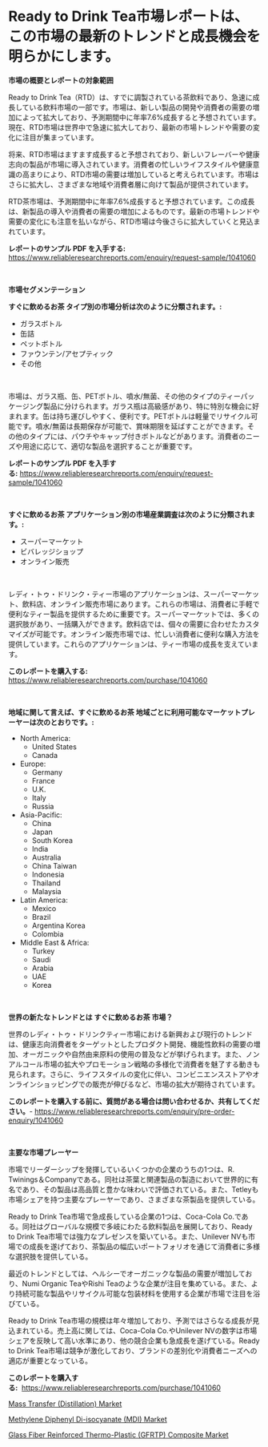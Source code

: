 <p><h1>Ready to Drink Tea市場レポートは、この市場の最新のトレンドと成長機会を明らかにします。</h1></p><p><strong>市場の概要とレポートの対象範囲</strong></p>
<p><p>Ready to Drink Tea（RTD）は、すでに調製されている茶飲料であり、急速に成長している飲料市場の一部です。市場は、新しい製品の開発や消費者の需要の増加によって拡大しており、予測期間中に年率7.6%成長すると予想されています。現在、RTD市場は世界中で急速に拡大しており、最新の市場トレンドや需要の変化に注目が集まっています。</p><p>将来、RTD市場はますます成長すると予想されており、新しいフレーバーや健康志向の製品が市場に導入されています。消費者の忙しいライフスタイルや健康意識の高まりにより、RTD市場の需要は増加していると考えられています。市場はさらに拡大し、さまざまな地域や消費者層に向けて製品が提供されています。</p><p>RTD茶市場は、予測期間中に年率7.6%成長すると予想されています。この成長は、新製品の導入や消費者の需要の増加によるものです。最新の市場トレンドや需要の変化にも注意を払いながら、RTD市場は今後さらに拡大していくと見込まれています。</p></p>
<p><strong>レポートのサンプル PDF を入手する:</strong> <a href="https://www.reliableresearchreports.com/enquiry/request-sample/1041060">https://www.reliableresearchreports.com/enquiry/request-sample/1041060</a></p>
<p>&nbsp;</p>
<p><strong>市場セグメンテーション</strong></p>
<p><strong>すぐに飲めるお茶 タイプ別の市場分析は次のように分類されます。:</strong></p>
<p><ul><li>ガラスボトル</li><li>缶詰</li><li>ペットボトル</li><li>ファウンテン/アセプティック</li><li>その他</li></ul></p>
<p>&nbsp;</p>
<p><p>市場は、ガラス瓶、缶、PETボトル、噴水/無菌、その他のタイプのティーパッケージング製品に分けられます。ガラス瓶は高級感があり、特に特別な機会に好まれます。缶は持ち運びしやすく、便利です。PETボトルは軽量でリサイクル可能です。噴水/無菌は長期保存が可能で、賞味期限を延ばすことができます。その他のタイプには、パウチやキャップ付きボトルなどがあります。消費者のニーズや用途に応じて、適切な製品を選択することが重要です。</p></p>
<p><strong>レポートのサンプル PDF を入手する:</strong>&nbsp;<a href="https://www.reliableresearchreports.com/enquiry/request-sample/1041060">https://www.reliableresearchreports.com/enquiry/request-sample/1041060</a></p>
<p>&nbsp;</p>
<p><strong> すぐに飲めるお茶 アプリケーション別の市場産業調査は次のように分類されます。:</strong></p>
<p><ul><li>スーパーマーケット</li><li>ビバレッジショップ</li><li>オンライン販売</li></ul></p>
<p>&nbsp;</p>
<p><p>レディ・トゥ・ドリンク・ティー市場のアプリケーションは、スーパーマーケット、飲料店、オンライン販売市場にあります。これらの市場は、消費者に手軽で便利なティー製品を提供するために重要です。スーパーマーケットでは、多くの選択肢があり、一括購入ができます。飲料店では、個々の需要に合わせたカスタマイズが可能です。オンライン販売市場では、忙しい消費者に便利な購入方法を提供しています。これらのアプリケーションは、ティー市場の成長を支えています。</p></p>
<p><strong>このレポートを購入する:</strong>&nbsp; <a href="https://www.reliableresearchreports.com/purchase/1041060">https://www.reliableresearchreports.com/purchase/1041060</a></p>
<p>&nbsp;</p>
<p><strong>地域に関して言えば、すぐに飲めるお茶 地域ごとに利用可能なマーケットプレーヤーは次のとおりです。:</strong></p>
<p><ul>
    <li>
        North America:
        <ul>
            <li>United States</li>
            <li>Canada</li>
        </ul>
    </li>
    <li>
        Europe:
        <ul>
            <li>Germany</li>
            <li>France</li>
            <li>U.K.</li>
            <li>Italy</li>
            <li>Russia</li>
        </ul>
    </li>
    <li>
        Asia-Pacific:
        <ul>
            <li>China</li>
            <li>Japan</li>
            <li>South Korea</li>
            <li>India</li>
            <li>Australia</li>
            <li>China Taiwan</li>
            <li>Indonesia</li>
            <li>Thailand</li>
            <li>Malaysia</li>
        </ul>
    </li>
    <li>
        Latin America:
        <ul>
            <li>Mexico</li>
            <li>Brazil</li>
            <li>Argentina Korea</li>
            <li>Colombia</li>
        </ul>
    </li>
    <li>
        Middle East & Africa:
        <ul>
            <li>Turkey</li>
            <li>Saudi</li>
            <li>Arabia</li>
            <li>UAE</li>
            <li>Korea</li>
        </ul>
    </li>
    </ul></p>
<p>&nbsp;</p>
<p><strong>世界の新たなトレンドとは すぐに飲めるお茶 市場？</strong></p>
<p><p>世界のレディ・トゥ・ドリンクティー市場における新興および現行のトレンドは、健康志向消費者をターゲットとしたプロダクト開発、機能性飲料の需要の増加、オーガニックや自然由来原料の使用の普及などが挙げられます。また、ノンアルコール市場の拡大やプロモーション戦略の多様化で消費者を魅了する動きも見られます。さらに、ライフスタイルの変化に伴い、コンビニエンスストアやオンラインショッピングでの販売が伸びるなど、市場の拡大が期待されています。</p></p>
<p><strong>このレポートを購入する前に、質問がある場合は問い合わせるか、共有してください。</strong>- <a href="https://www.reliableresearchreports.com/enquiry/pre-order-enquiry/1041060">https://www.reliableresearchreports.com/enquiry/pre-order-enquiry/1041060</a></p>
<p>&nbsp;</p>
<p><strong>主要な市場プレーヤー</strong></p>
<p><p>市場でリーダーシップを発揮しているいくつかの企業のうちの1つは、R. Twinings＆Companyである。同社は茶葉と関連製品の製造において世界的に有名であり、その製品は高品質と豊かな味わいで評価されている。また、Tetleyも市場シェアを持つ主要なプレーヤーであり、さまざまな茶製品を提供している。</p><p>Ready to Drink Tea市場で急成長している企業の1つは、Coca-Cola Co.である。同社はグローバルな規模で多岐にわたる飲料製品を展開しており、Ready to Drink Tea市場では強力なプレゼンスを築いている。また、Unilever NVも市場での成長を遂げており、茶製品の幅広いポートフォリオを通じて消費者に多様な選択肢を提供している。</p><p>最近のトレンドとしては、ヘルシーでオーガニックな製品の需要が増加しており、Numi Organic TeaやRishi Teaのような企業が注目を集めている。また、より持続可能な製品やリサイクル可能な包装材料を使用する企業が市場で注目を浴びている。</p><p>Ready to Drink Tea市場の規模は年々増加しており、予測ではさらなる成長が見込まれている。売上高に関しては、Coca-Cola Co.やUnilever NVの数字は市場シェアを反映して高い水準にあり、他の競合企業も急成長を遂げている。Ready to Drink Tea市場は競争が激化しており、ブランドの差別化や消費者ニーズへの適応が重要となっている。</p></p>
<p><strong>このレポートを購入する:</strong>&nbsp;&nbsp;<a href="https://www.reliableresearchreports.com/purchase/1041060">https://www.reliableresearchreports.com/purchase/1041060</a></p>
<p><p><a href="https://github.com/pgtimber/Market-Research-Report-List-1/blob/main/mass-transfer-distillation-market.md">Mass Transfer (Distillation) Market</a></p><p><a href="https://github.com/arionmp/Market-Research-Report-List-2/blob/main/methylene-diphenyl-di-isocyanate-mdi-market.md">Methylene Diphenyl Di-isocyanate (MDI) Market</a></p><p><a href="https://github.com/markusgodoy/Market-Research-Report-List-2/blob/main/glass-fiber-reinforced-thermo-plastic-gfrtp-composite-market.md">Glass Fiber Reinforced Thermo-Plastic (GFRTP) Composite Market</a></p></p>